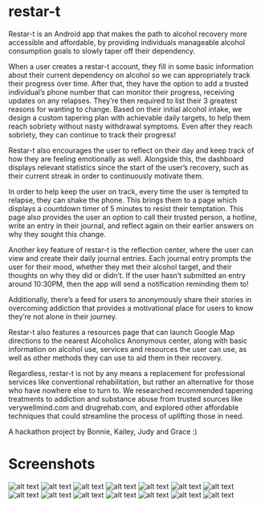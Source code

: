 # restar-t

Restar-t is an Android app that makes the path to alcohol recovery more accessible and affordable, by providing individuals manageable alcohol consumption goals to slowly taper off their dependency.

When a user creates a restar-t account, they fill in some basic information about their current dependency on alcohol so we can appropriately track their progress over time. After that, they have the option to add a trusted individual’s phone number that can monitor their progress, receiving updates on any relapses. They’re then required to list their 3 greatest reasons for wanting to change. Based on their initial alcohol intake, we design a custom tapering plan with achievable daily targets, to help them reach sobriety without nasty withdrawal symptoms. Even after they reach sobriety, they can continue to track their progress!

Restar-t also encourages the user to reflect on their day and keep track of how they are feeling emotionally as well. Alongside this, the dashboard displays relevant statistics since the start of the user’s recovery, such as their current streak in order to continuously motivate them.

In order to help keep the user on track, every time the user is tempted to relapse, they can shake the phone. This brings them to a page which displays a countdown timer of 5 minutes to resist their temptation. This page also provides the user an option to call their trusted person, a hotline, write an entry in their journal, and reflect again on their earlier answers on why they sought this change.

Another key feature of restar-t is the reflection center, where the user can view and create their daily journal entries. Each journal entry prompts the user for their mood, whether they met their alcohol target, and their thoughts on why they did or didn’t. If the user hasn’t submitted an entry around 10:30PM, then the app will send a notification reminding them to!

Additionally, there’s a feed for users to anonymously share their stories in overcoming addiction that provides a motivational place for users to know they’re not alone in their journey.

Restar-t also features a resources page that can launch Google Map directions to the nearest Alcoholics Anonymous center, along with basic information on alcohol use, services and resources the user can use, as well as other methods they can use to aid them in their recovery.

Regardless, restar-t is not by any means a replacement for professional services like conventional rehabilitation, but rather an alternative for those who have nowhere else to turn to. We researched recommended tapering treatments to addiction and substance abuse from trusted sources like verywellmind.com and drugrehab.com, and explored other affordable techniques that could streamline the process of uplifting those in need.

A hackathon project by Bonnie, Kailey, Judy and Grace :)

# Screenshots
![alt text](https://challengepost-s3-challengepost.netdna-ssl.com/photos/production/software_photos/001/171/261/datas/original.jpg) 
![alt text](https://challengepost-s3-challengepost.netdna-ssl.com/photos/production/software_photos/001/171/252/datas/original.jpg) 
![alt text](https://challengepost-s3-challengepost.netdna-ssl.com/photos/production/software_photos/001/171/254/datas/original.jpg) 
![alt text](https://challengepost-s3-challengepost.netdna-ssl.com/photos/production/software_photos/001/171/257/datas/original.jpg) 
![alt text](https://challengepost-s3-challengepost.netdna-ssl.com/photos/production/software_photos/001/171/258/datas/original.jpg) 
![alt text](https://challengepost-s3-challengepost.netdna-ssl.com/photos/production/software_photos/001/171/255/datas/original.jpg) 
![alt text](https://challengepost-s3-challengepost.netdna-ssl.com/photos/production/software_photos/001/171/256/datas/original.jpg) 
![alt text](https://challengepost-s3-challengepost.netdna-ssl.com/photos/production/software_photos/001/171/264/datas/original.jpg) 
![alt text](https://challengepost-s3-challengepost.netdna-ssl.com/photos/production/software_photos/001/171/262/datas/original.jpg) 
![alt text](https://challengepost-s3-challengepost.netdna-ssl.com/photos/production/software_photos/001/171/253/datas/original.jpg) 
![alt text](https://challengepost-s3-challengepost.netdna-ssl.com/photos/production/software_photos/001/171/259/datas/original.jpg) 
![alt text](https://challengepost-s3-challengepost.netdna-ssl.com/photos/production/software_photos/001/171/260/datas/original.jpg) 
![alt text](https://challengepost-s3-challengepost.netdna-ssl.com/photos/production/software_photos/001/171/265/datas/original.jpg) 
![alt text](https://challengepost-s3-challengepost.netdna-ssl.com/photos/production/software_photos/001/171/263/datas/original.jpg) 


